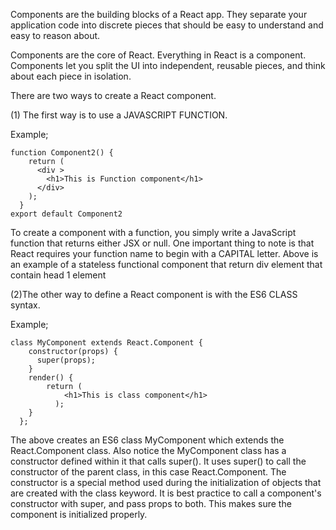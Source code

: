 Components 
are the building blocks of a React app. They separate your application code into discrete pieces that should be easy to understand and easy to reason about.

Components are the core of React. Everything in React is a component. Components let you split the UI into independent, reusable pieces, and think about each piece in isolation.

There are two ways to create a React component. 

(1) The first way is to use a JAVASCRIPT FUNCTION.

Example;
```JS
function Component2() {
    return (
      <div >
        <h1>This is Function component</h1>
      </div>
    );
  }
export default Component2
```

To create a component with a function, you simply write a JavaScript function that returns either JSX or null. One important thing to note is that React requires your function name to begin with a CAPITAL letter. Above is an example of a stateless functional component that return div element that contain head 1 element

(2)The other way to define a React component is with the ES6 CLASS syntax.

Example;
```JS
class MyComponent extends React.Component {
    constructor(props) {
      super(props);
    }
    render() {
        return (
            <h1>This is class component</h1>
          );
    }
  };
```

The above creates an ES6 class MyComponent which extends the React.Component class.
Also notice the MyComponent class has a constructor defined within it that calls super(). It uses super() to call the constructor of the parent class, in this case React.Component. The constructor is a special method used during the initialization of objects that are created with the class keyword. It is best practice to call a component's constructor with super, and pass props to both. This makes sure the component is initialized properly.
